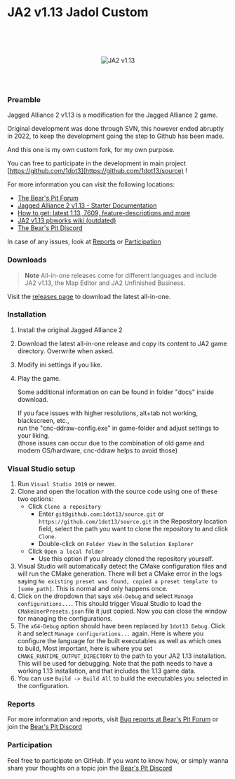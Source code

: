 
# JA2 v1.13 Jadol Custom

<br />
<br />
<br />

<p align="center">
  <img src="ja2v1.13.png" alt="JA2 v1.13">
</p>

<br />
<br />



### Preamble

Jagged Alliance 2 v1.13 is a modification for the Jagged Alliance 2 game.

Original development was done through SVN, this however ended abruptly in 2022, to keep the development going the step to Github has been made.

And this one is my own custom fork, for my own purpose.

You can free to participate in the development in main project [https://github.com/1dot3](https://github.com/1dot13/source) !

  
For more information you can visit the following locations:
- [The Bear's Pit Forum](https://thepit.ja-galaxy-forum.com) 
- [Jagged Alliance 2 v1.13 - Starter Documentation](https://github.com/1dot13/documentation)
- [How to get: latest 1.13, 7609, feature-descriptions and more](http://thepit.ja-galaxy-forum.com/index.php?t=msg&th=24648&start=0&)
- [JA2 v1.13 pbworks wiki (outdated)](http://ja2v113.pbworks.com/w/page/4218339/FrontPage)
- [The Bear's Pit Discord](https://discord.gg/GqrVZUM)


In case of any issues, look at [Reports](#Reports) or [Participation](#Participation)  

### Downloads

> **Note**
> All-in-one releases come for different languages and include
> JA2 v1.13, the Map Editor and JA2 Unfinished Business.

Visit the [releases page](https://github.com/1dot13/source/releases) to download the latest all-in-one.


### Installation

1. Install the original Jagged Alliance 2
2. Download the latest all-in-one release and copy its content to JA2 game directory. Overwrite when asked.
3. Modify ini settings if you like.
4. Play the game.

   Some additional information on can be found in folder "docs" inside download.  
     
   If you face issues with higher resolutions, alt+tab not working, blackscreen, etc.,  
   run the "cnc-ddraw-config.exe" in game-folder and adjust settings to your liking.  
   (those issues can occur due to the combination of old game and modern OS/hardware, cnc-ddraw helps to avoid those) 


### Visual Studio setup

1. Run `Visual Studio 2019` or newer.
2. Clone and open the location with the source code using one of these two options:
    * Click `Clone a repository`
        * Enter `git@github.com:1dot13/source.git` or `https://github.com/1dot13/source.git` in the Repository location field, select the path you want to clone the repository to and click `Clone`.
        * Double-click on `Folder View` in the `Solution Explorer`
    * Click `Open a local folder`
        * Use this option if you already cloned the repository yourself.
3. Visual Studio will automatically detect the CMake configuration files and will run the CMake generation. There will bet a CMake error in the logs saying `No existing preset was found, copied a preset template to [some_path]`. This is normal and only happens once.
4. Click on the dropdown that says `x64-Debug` and select `Manage configurations...`. This should trigger Visual Studio to load the `CMakeUserPresets.json` file it just copied. Now you can close the window for managing the configurations.
5. The `x64-Debug` option should have been replaced by `1dot13 Debug`. Click it and select `Manage configurations...` again. Here is where you configure the language for the built executables as well as which ones to build, Most important, here is where you set `CMAKE_RUNTIME_OUTPUT_DIRECTORY` to the path to your JA2 1.13 installation. This will be used for debugging. Note that the path needs to have a working 1.13 installation, and that includes the 1.13 game data.
6. You can use `Build -> Build All` to build the executables you selected in the configuration.


### Reports

For more information and reports, visit [Bug reports at Bear's Pit Forum](http://thepit.ja-galaxy-forum.com/index.php?t=thread&frm_id=216&) or join the [Bear's Pit Discord](https://discord.gg/GqrVZUM "Bear's Pit Discord")


### Participation 

Feel free to participate on GitHub. If you want to know how, or simply wanna share your thoughts on a topic join the [Bear's Pit Discord](https://discord.gg/GqrVZUM "Bear's Pit Discord")


